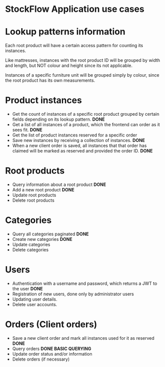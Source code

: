 # StockFlow Application use cases

# Lookup patterns information

Each root product will have a certain access pattern for counting its instances.

Like mattresses, instances with the root product ID will be grouped by width and length, but NOT colour and height since its not applicable.

Instances of a specific furniture unit will be grouped simply by colour, since the root product has its own measurements. 

# Product instances

- Get the count of instances of a specific root product grouped by certain fields depending on its lookup pattern. **DONE**
- Get a list of all instances of a product, which the frontend can order as it sees fit. **DONE**
- Get the list of product instances reserved for a specific order
- Save new instances by receiving a collection of instances. **DONE**
- When a new client order is saved, all instances that that order has claimed will be marked as reserved and provided the order ID. **DONE**

# Root products

- Query information about a root product **DONE**
- Add a new root product **DONE**
- Update root products
- Delete root products

# Categories

- Query all categories paginated **DONE**
- Create new categories **DONE**
- Update categories
- Delete categories

# Users

- Authentication with a username and password, which returns a JWT to the user **DONE**
- Registration of new users, done only by administrator users
- Updating user details.
- Delete user accounts.

# Orders (Client orders)

- Save a new client order and mark all instances used for it as reserved **DONE**
- Query orders **DONE BASIC QUERYING**
- Update order status and/or information
- Delete orders (if necessary)